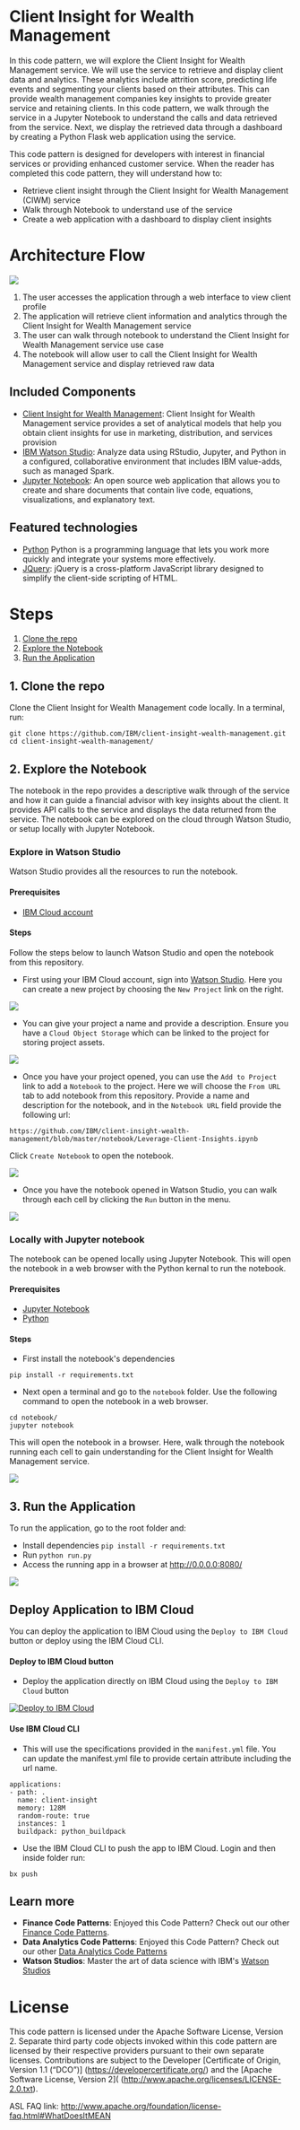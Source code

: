 # Client Insight for Wealth Management

In this code pattern, we will explore the Client Insight for Wealth Management service. We will use the service to retrieve and display client data and analytics.  These analytics include attrition score, predicting life events and segmenting your clients based on their attributes. This can provide wealth management companies key insights to provide greater service and retaining clients.  In this code pattern, we walk through the service in a Jupyter Notebook to understand the calls and data retrieved from the service. Next, we display the retrieved data through a dashboard by creating a Python Flask web application using the service.

This code pattern is designed for developers with interest in financial services or providing enhanced customer service. When the reader has completed this code pattern, they will understand how to:

* Retrieve client insight through the Client Insight for Wealth Management (CIWM) service
* Walk through Notebook to understand use of the service
* Create a web application with a dashboard to display client insights


# Architecture Flow

![](doc-images/arch.png)

1. The user accesses the application through a web interface to view client profile
2. The application will retrieve client information and analytics through the Client Insight for Wealth Management service
3. The user can walk through notebook to understand the Client Insight for Wealth Management service use case
4. The notebook will allow user to call the Client Insight for Wealth Management service and display retrieved raw data


## Included Components
* [Client Insight for Wealth Management](https://console.bluemix.net/docs/services/client_insight_wealth/index.html#getting_started_client_insight_wealth_short): Client Insight for Wealth Management service provides a set of analytical models that help you obtain client insights for use in marketing, distribution, and services provision
* [IBM Watson Studio](https://dataplatform.ibm.com): Analyze data using RStudio, Jupyter, and Python in a configured, collaborative environment that includes IBM value-adds, such as managed Spark.
* [Jupyter Notebook](http://jupyter.org/): An open source web application that allows you to create and share documents that contain live code, equations, visualizations, and explanatory text.


## Featured technologies
* [Python](https://www.python.org/downloads/) Python is a programming language that lets you work more quickly and integrate your systems more effectively.
* [JQuery](https://jquery.com): jQuery is a cross-platform JavaScript library designed to simplify the client-side
scripting of HTML.

# Steps

1. [Clone the repo](#1-clone-the-repo)
2. [Explore the Notebook](#2-explore-the-notebook)
3. [Run the Application](#3-run-the-application)


## 1. Clone the repo

Clone the Client Insight for Wealth Management code locally. In a terminal, run:

```
git clone https://github.com/IBM/client-insight-wealth-management.git
cd client-insight-wealth-management/
```

## 2. Explore the Notebook

The notebook in the repo provides a descriptive walk through of the service and how it can guide a financial advisor with key insights about the client.  It provides API calls to the service and displays the data returned from the service.  The notebook can be explored on the cloud through Watson Studio, or setup locally with Jupyter Notebook.

### Explore in Watson Studio

Watson Studio provides all the resources to run the notebook.

#### Prerequisites

- [IBM Cloud account](https://console.bluemix.net/registration/?target=%2Fdashboard%2Fapps)

#### Steps

Follow the steps below to launch Watson Studio and open the notebook from this repository.

* First using your IBM Cloud account, sign into [Watson Studio](https://dataplatform.cloud.ibm.com/).  Here you can create a new project by choosing the `New Project` link on the right.

![](doc-images/sign-in-watson-studio.png)

* You can give your project a name and provide a description. Ensure you have a `Cloud Object Storage` which can be linked to the project for storing project assets.

![](doc-images/create-project.png)

* Once you have your project opened, you can use the `Add to Project` link to add a `Notebook` to the project.  Here we will choose the `From URL` tab to add notebook from this repository.  Provide a name and description for the notebook, and in the `Notebook URL` field provide the following url:

```
https://github.com/IBM/client-insight-wealth-management/blob/master/notebook/Leverage-Client-Insights.ipynb
```

Click `Create Notebook` to open the notebook.

![](doc-images/create-notebook.png)

* Once you have the notebook opened in Watson Studio, you can walk through each cell by clicking the `Run` button in the menu.

![](doc-images/watson-studio-notebook.png)

### Locally with Jupyter notebook

The notebook can be opened locally using Jupyter Notebook.  This will open the notebook in a web browser with the Python kernal to run the notebook.

#### Prerequisites

- [Jupyter Notebook](http://jupyter.org/install)
- [Python](https://www.python.org/downloads/)

#### Steps

* First install the notebook's dependencies
```
pip install -r requirements.txt
```

* Next open a terminal and go to the `notebook` folder. Use the following command to open the notebook in a web browser.

```
cd notebook/
jupyter notebook
```

This will open the notebook in a browser. Here, walk through the notebook running each cell to gain understanding for the Client Insight for Wealth Management service.

![](doc-images/jupyter-notebook.png)


## 3. Run the Application

To run the application, go to the root folder and:

+ Install dependencies `pip install -r requirements.txt`
+ Run `python run.py`
+ Access the running app in a browser at <http://0.0.0.0:8080/>

![](doc-images/app-scrnshot.png)

## Deploy Application to IBM Cloud

You can deploy the application to IBM Cloud using the ``Deploy to IBM Cloud`` button or deploy using the IBM Cloud CLI.   

#### Deploy to IBM Cloud button

* Deploy the application directly on IBM Cloud using the ``Deploy to IBM Cloud`` button

[![Deploy to IBM Cloud](https://bluemix.net/deploy/button.png)](https://bluemix.net/deploy?repository=https://github.com/IBM/client-insight-wealth-management)

#### Use IBM Cloud CLI

* This will use the specifications provided in the ``manifest.yml`` file.  You can update the manifest.yml file to provide certain attribute including the url name.
```
applications:
- path: .
  name: client-insight
  memory: 128M
  random-route: true
  instances: 1
  buildpack: python_buildpack

```

* Use the IBM Cloud CLI to push the app to IBM Cloud.  Login and then inside folder run:

```
bx push
```


## <h2>Learn more</h2>
<ul>
<li><strong>Finance Code Patterns</strong>: Enjoyed this Code Pattern? Check out our other <a href="https://developer.ibm.com/code/industries/finance/" rel="nofollow">Finance Code Patterns</a>.</li>
<li><strong>Data Analytics Code Patterns</strong>: Enjoyed this Code Pattern? Check out our other <a href="https://developer.ibm.com/code/technologies/data-science/" rel="nofollow">Data Analytics Code Patterns</a></li>
<li><strong>Watson Studios</strong>: Master the art of data science with IBM's <a href="https://datascience.ibm.com/" rel="nofollow">Watson Studios</a></li>
</ul>


# License

This code pattern is licensed under the Apache Software License, Version 2. Separate third party code objects invoked within this code pattern are licensed by their respective providers pursuant to their own separate licenses. Contributions are subject to the Developer [Certificate of Origin, Version 1.1 (“DCO”)] (https://developercertificate.org/) and the [Apache Software License, Version 2]( (http://www.apache.org/licenses/LICENSE-2.0.txt).

ASL FAQ link: http://www.apache.org/foundation/license-faq.html#WhatDoesItMEAN